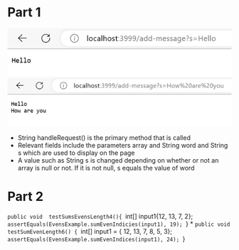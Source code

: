 # Part 1
![Image](Hello.png)
![Image](HelloHowAre.png)
* String handleRequest() is the primary method that is called 
* Relevant fields include the parameters array and String word and String s which are used to display on the page 
* A value such as String s is changed depending on whether or not an array is null or not. If it is not null, s equals the value of word

# Part 2
`public void  testSumsEvensLength4(){
`int[] input1{12, 13, 7, 2};
`assertEquals(EvensExample.sumEvenIndicies(input1), 19);
`}
*
`public void testSumEvenLength6() {
`int[] input1 = { 12, 13, 7, 8, 5, 3};
`assertEquals(EvensExample.sumEvenIndices(input1), 24);
`}
